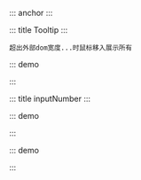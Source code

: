 ::: anchor
:::


::: title Tooltip
:::

`超出外部dom宽度...时鼠标移入展示所有`

::: demo

<template>
  <div>
    <div style="width: 150px">
      <dyy-tooltip content="测试Tooltip宽度超过后问题" placement="top">
        <span>测试Tooltip宽度超过后问题测试Tooltip宽度超过后问题</span>
      </dyy-tooltip>
    </div>
    <dyy-tooltip content="测试Tooltip宽度超过后问题">
      <p>测试Tooltip宽度超过后问题测试Tooltip宽度超过后问题</p>
    </dyy-tooltip>
  </div>
</template>
<script>
  export default {
    data() {
      return {}
    }
  }
</script>

:::

::: title inputNumber
:::

::: demo

<template>
  <el-form :model="form" inline>
    <el-form-item label="数字:4位小数">
      <el-input v-number-input:4 type="number" v-model="form.value" @input="handleInput"/>
    </el-form-item>
    <el-form-item label="数字">
      <el-input v-number-input type="number" v-model="form.value1" @input="handleInput1"/>
    </el-form-item>
<el-form-item label="数字2">
      <el-input v-number-input:2 type="number" v-model="form.value2" @input="handleInput1"/>
    </el-form-item>
    <el-button @click="submit">提交</el-button>
  </el-form>
</template>
<script>
  export default {
    data() {
      return {
        form: {
          value: 0,
          value1: 0,
          value2: 0,
        }
      }
    },
    methods: {
      submit() {
        console.log(this.form.value);
        console.log(this.form.value1)
      },
      handleInput() {
        console.log(this.form.value)
      },
      handleInput1() {
        console.log(this.form.value1)
      }
    }
  }
</script>

<style scope>
  /* chrome */ 
  input::-webkit-outer-spin-button,
  input::-webkit-inner-spin-button { 
      -webkit-appearance: none; 
  }
  /* 火狐浏览器 */
  input[type="number"]{ 
      -moz-appearance: textfield; 
  }
</style>

:::

::: demo

<template>
<div>
  <el-button @click="login">login</el-button>
</div>
</template>
<script>
export default {
  data() {
    return {}
    },
    methods: {
      login() {
        location.href="http://localhost/#/login"
      }
    }
  }
</script>

:::
